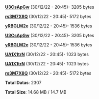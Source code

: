 [**U3CsApGw**](/data/U3CsApGw.txt) (30/12/22 - 20:45)- 3205 bytes

[**rs3M7X8Q**](/data/rs3M7X8Q.txt) (30/12/22 - 20:45)- 5172 bytes

[**yRBGLM2e**](/data/yRBGLM2e.txt) (30/12/22 - 20:45)- 1536 bytes

[**U3CsApGw**](/data/U3CsApGw.txt) (30/12/22 - 20:45)- 3205 bytes

[**yRBGLM2e**](/data/yRBGLM2e.txt) (30/12/22 - 20:45)- 1536 bytes

[**UA1X1trN**](/data/UA1X1trN.txt) (30/12/22 - 20:45)- 1023 bytes

[**UA1X1trN**](/data/UA1X1trN.txt) (30/12/22 - 20:45)- 1023 bytes

[**rs3M7X8Q**](/data/rs3M7X8Q.txt) (30/12/22 - 20:45)- 5172 bytes

**Total Datas**: 2307

**Total Size**: 14.68 MB / 14.7 MB